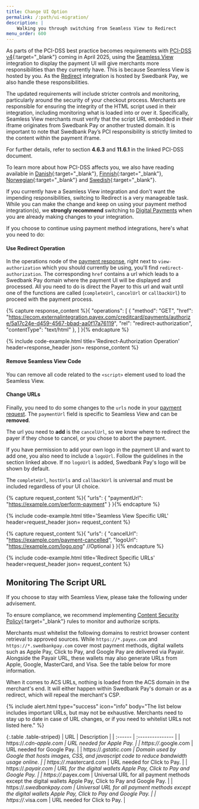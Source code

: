 ```yaml
---
title: Change UI Option
permalink: /:path/ui-migration/
description: |
    Walking you through switching from Seamless View to Redirect
menu_order: 600
---
```


As parts of the PCI-DSS best practice becomes requirements with
[PCI-DSS v4][pci]{:target="_blank"} coming in April 2025, using the
[Seamless View][seamless-view] integration to display the payment UI will give
merchants more responsibilities than they currently have. This is because
Seamless View is hosted by you. As the [Redirect][redirect] integration is
hosted by Swedbank Pay, we also handle these responsibilities.

The updated requirements will include stricter controls and monitoring,
particularly around the security of your checkout process. Merchants are
responsible for ensuring the integrity of the HTML script used in their
integration, including monitoring what is loaded into or over it. Specifically,
Seamless View merchants must verify that the script URL embedded in their iframe
originates from Swedbank Pay or another trusted domain. It is important to note
that Swedbank Pay’s PCI responsibility is strictly limited to the content within
the payment iframe.

For further details, refer to section **4.6.3** and **11.6.1** in the linked
PCI-DSS document.

To learn more about how PCI-DSS affects you, we also have reading available
in [Danish][da]{:target="_blank"}, [Finnish][fi]{:target="_blank"},
[Norwegian][no]{:target="_blank"} and [Swedish][se]{:target="_blank"}.

If you currently have a Seamless View integration and don't want the impending
responsibilities, switcing to Redirect is a very manageable task. While you can
make the change and keep on using your payment method integration(s), we
**strongly recommend** switching to [Digital Payments][dp] when you are already
making changes to your integration.

If you choose to continue using payment method integrations, here's what you
need to do:

#### Use Redirect Operation

In the operations node of the [payment response][post-response], right next to
`view-authorization` which you should currently be using, you'll find
`redirect-authorization`. The corresponding `href` contains a url which leads to
a Swedbank Pay domain where the payment UI will be displayed and processed. All
you need to do is direct the Payer to this url and wait until one of the
functions are called (`completeUrl`, `cancelUrl` or `callbackUrl`) to proceed
with the payment process.

{% capture response_content %}{
    "operations": [
        {
          "method": "GET",
          "href": "https://ecom.externalintegration.payex.com/creditcard/payments/authorize/5a17c24e-d459-4567-bbad-aa0f17a76119",
          "rel": "redirect-authorization",
          "contentType": "text/html"
        },
    ]
}{% endcapture %}

 {% include code-example.html
    title='Redirect-Authorization Operation'
    header=response_header
    json= response_content
    %}

#### Remove Seamless View Code

You can remove all code related to the `<script>` element used to load the
Seamless View.

#### Change URLs

Finally, you need to do some changes to the `urls` node in your
[payment request][post-request]. The `paymentUrl` field is specific to Seamless
View and can be **removed**.

The url you need to **add** is the `cancelUrl`, so we know where to redirect the
payer if they chose to cancel, or you chose to abort the payment.

If you have permission to add your own logo in the payment UI and want to add
one, you also need to include a `logoUrl`. Follow the guidelines in the section
linked above. If no `logoUrl` is added, Swedbank Pay's logo will be shown by
default.

The `completeUrl`, `hostUrls` and `callbackUrl` is universal and must be
included regardless of your UI choice.

{% capture request_content %}{
        "urls": {
            "paymentUrl": "https://example.com/perform-payment"
        }
}{% endcapture %}

{% include code-example.html
    title='Seamless View Specific URL'
    header=request_header
    json= request_content
    %}

{% capture request_content %}{
        "urls": {
            "cancelUrl": "https://example.com/payment-cancelled",
            "logoUrl": "https://example.com/logo.png" //Optional
        }
}{% endcapture %}

{% include code-example.html
    title='Redirect Specific URLs'
    header=request_header
    json= request_content
    %}

## Monitoring The Script URL

If you choose to stay with Seamless View, please take the following under
advisement.

To ensure compliance, we recommend implementing [Content Security Policy][csp]{:target="_blank"}
rules to monitor and authorize scripts.

Merchants must whitelist the following domains to restrict browser content
retrieval to approved sources. While `https://*.payex.com` and
`https://*.swedbankpay.com` cover most payment methods, digital wallets such as
Apple Pay, Click to Pay, and Google Pay are delivered via Payair. Alongside the
Payair URL, these wallets may also generate URLs from Apple, Google, MasterCard,
and Visa. See the table below for more information.

When it comes to ACS URLs, nothing is loaded from the ACS domain in the
merchant's end. It will either happen within Swedbank Pay's domain or as a
redirect, which will repeal the merchant's CSP.

{% include alert.html type="success" icon="info" body="The list below includes
important URLs, but may not be exhaustive. Merchants need to stay up to date in
case of URL changes, or if you need to whitelist URLs not listed here." %}

{:.table .table-striped}
| URL    | Description             |
| :------ | :--------------- |
| https://*.cdn-apple.com | URL needed for Apple Pay.     |
| https://*.google.com | URL needed for Google Pay.     |
| https://*.gstatic.com | Domain used by Google that hosts images, CSS, and javascript code to reduce bandwidth usage online.     |
| https://*.mastercard.com | URL needed for Click to Pay.     |
| https://*.payair.com | URL for the digital wallets Apple Pay, Click to Pay and Google Pay.     |
| https://*.payex.com    | Universal URL for all payment methods except the digital wallets Apple Pay, Click to Pay and Google Pay.     |
| https://*.swedbankpay.com | Universal URL for all payment methods except the digital wallets Apple Pay, Click to Pay and Google Pay.     |
| https://*.visa.com | URL needed for Click to Pay.     |

[dp]: /checkout-v3/
[pci]: https://www.swedbankpay.se/globalassets/global-documents/risk-and-security/pci-dss-v4-0-saq-a-r2.pdf
[post-response]: /old-implementations/payment-instruments-v1/card/redirect#card-payment-response
[post-request]: /old-implementations/payment-instruments-v1/card/redirect#card-payment-request
[seamless-view]: /old-implementations/payment-instruments-v1/card/seamless-view
[redirect]: /old-implementations/payment-instruments-v1/card/redirect
[da]: https://www.swedbankpay.dk/risiko-og-sikkerhed/pci-sadan-bliver-du-pavirket
[fi]: https://www.swedbankpay.fi/riskit-ja-turvallisuus/nain-pci-vaikuttaa-sinuun
[no]: https://www.swedbankpay.no/risiko-og-sikkerhet/pci-slik-pavirkes-du
[se]: https://www.swedbankpay.se/risk-och-sakerhet/pci-sa-paverkas-du
[csp]: https://www.w3.org/TR/CSP2/

